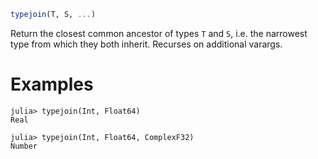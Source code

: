 ```julia
typejoin(T, S, ...)
```

Return the closest common ancestor of types `T` and `S`, i.e. the narrowest type from which they both inherit. Recurses on additional varargs.

# Examples

```jldoctest
julia> typejoin(Int, Float64)
Real

julia> typejoin(Int, Float64, ComplexF32)
Number
```
